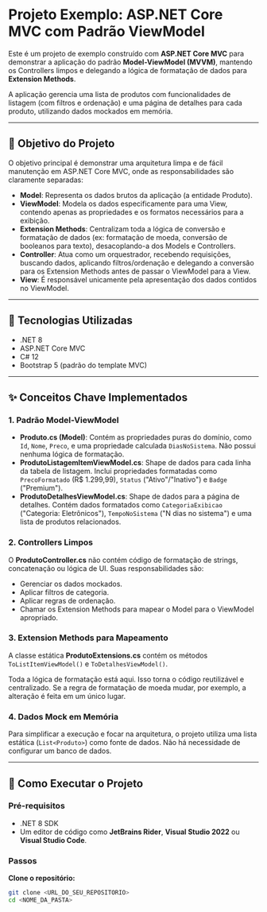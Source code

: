 # Projeto Exemplo: ASP.NET Core MVC com Padrão ViewModel

Este é um projeto de exemplo construído com **ASP.NET Core MVC** para demonstrar a aplicação do padrão **Model-ViewModel (MVVM)**, mantendo os Controllers limpos e delegando a lógica de formatação de dados para **Extension Methods**.

A aplicação gerencia uma lista de produtos com funcionalidades de listagem (com filtros e ordenação) e uma página de detalhes para cada produto, utilizando dados mockados em memória.

---

## 🎯 Objetivo do Projeto

O objetivo principal é demonstrar uma arquitetura limpa e de fácil manutenção em ASP.NET Core MVC, onde as responsabilidades são claramente separadas:

- **Model**: Representa os dados brutos da aplicação (a entidade Produto).  
- **ViewModel**: Modela os dados especificamente para uma View, contendo apenas as propriedades e os formatos necessários para a exibição.  
- **Extension Methods**: Centralizam toda a lógica de conversão e formatação de dados (ex: formatação de moeda, conversão de booleanos para texto), desacoplando-a dos Models e Controllers.  
- **Controller**: Atua como um orquestrador, recebendo requisições, buscando dados, aplicando filtros/ordenação e delegando a conversão para os Extension Methods antes de passar o ViewModel para a View.  
- **View**: É responsável unicamente pela apresentação dos dados contidos no ViewModel.  

---

## 🚀 Tecnologias Utilizadas

- .NET 8  
- ASP.NET Core MVC  
- C# 12  
- Bootstrap 5 (padrão do template MVC)  

---

## ✨ Conceitos Chave Implementados

### 1. Padrão Model-ViewModel
- **Produto.cs (Model)**: Contém as propriedades puras do domínio, como `Id`, `Nome`, `Preco`, e uma propriedade calculada `DiasNoSistema`. Não possui nenhuma lógica de formatação.  
- **ProdutoListagemItemViewModel.cs**: Shape de dados para cada linha da tabela de listagem. Inclui propriedades formatadas como `PrecoFormatado` (R$ 1.299,99), `Status` ("Ativo"/"Inativo") e `Badge` ("Premium").  
- **ProdutoDetalhesViewModel.cs**: Shape de dados para a página de detalhes. Contém dados formatados como `CategoriaExibicao` ("Categoria: Eletrônicos"), `TempoNoSistema` ("N dias no sistema") e uma lista de produtos relacionados.  

### 2. Controllers Limpos
O **ProdutoController.cs** não contém código de formatação de strings, concatenação ou lógica de UI. Suas responsabilidades são:  
- Gerenciar os dados mockados.  
- Aplicar filtros de categoria.  
- Aplicar regras de ordenação.  
- Chamar os Extension Methods para mapear o Model para o ViewModel apropriado.  

### 3. Extension Methods para Mapeamento
A classe estática **ProdutoExtensions.cs** contém os métodos `ToListItemViewModel()` e `ToDetalhesViewModel()`.  

Toda a lógica de formatação está aqui. Isso torna o código reutilizável e centralizado. Se a regra de formatação de moeda mudar, por exemplo, a alteração é feita em um único lugar.  

### 4. Dados Mock em Memória
Para simplificar a execução e focar na arquitetura, o projeto utiliza uma lista estática (`List<Produto>`) como fonte de dados. Não há necessidade de configurar um banco de dados.  

---

## 🔧 Como Executar o Projeto

### Pré-requisitos
- .NET 8 SDK  
- Um editor de código como **JetBrains Rider**, **Visual Studio 2022** ou **Visual Studio Code**.  

### Passos

**Clone o repositório:**
```bash
git clone <URL_DO_SEU_REPOSITORIO>
cd <NOME_DA_PASTA>
